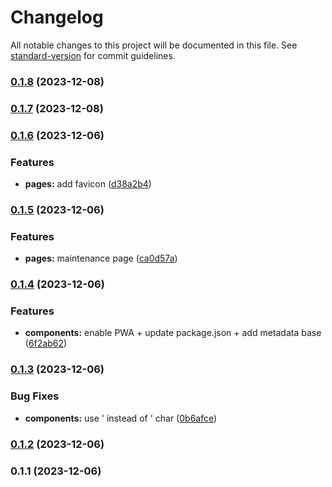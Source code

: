 # Changelog

All notable changes to this project will be documented in this file. See [standard-version](https://github.com/conventional-changelog/standard-version) for commit guidelines.

### [0.1.8](https://github.com/SBrendan/Oraltec/compare/v0.1.7...v0.1.8) (2023-12-08)

### [0.1.7](https://github.com/SBrendan/Oraltec/compare/v0.1.6...v0.1.7) (2023-12-08)

### [0.1.6](https://github.com/SBrendan/Oraltec/compare/v0.1.5...v0.1.6) (2023-12-06)


### Features

* **pages:** add favicon ([d38a2b4](https://github.com/SBrendan/Oraltec/commit/d38a2b4967ad6e93081cff93e8d263ca6043eb16))

### [0.1.5](https://github.com/SBrendan/Oraltec/compare/v0.1.4...v0.1.5) (2023-12-06)


### Features

* **pages:** maintenance page ([ca0d57a](https://github.com/SBrendan/Oraltec/commit/ca0d57a60a3728f5651f3141f02bcf864566160a))

### [0.1.4](https://github.com/SBrendan/Oraltec/compare/v0.1.3...v0.1.4) (2023-12-06)


### Features

* **components:** enable PWA + update package.json + add metadata base ([6f2ab62](https://github.com/SBrendan/Oraltec/commit/6f2ab62e168e19984c87fe4b79d7b9a97567cbfb))

### [0.1.3](https://github.com/SBrendan/Oraltec/compare/v0.1.2...v0.1.3) (2023-12-06)


### Bug Fixes

* **components:** use &apos; instead of ' char ([0b6afce](https://github.com/SBrendan/Oraltec/commit/0b6afce9b77a43c39cbaff49805c99fb1cfc946d))

### [0.1.2](https://github.com/SBrendan/Oraltec/compare/v0.1.1...v0.1.2) (2023-12-06)

### 0.1.1 (2023-12-06)
